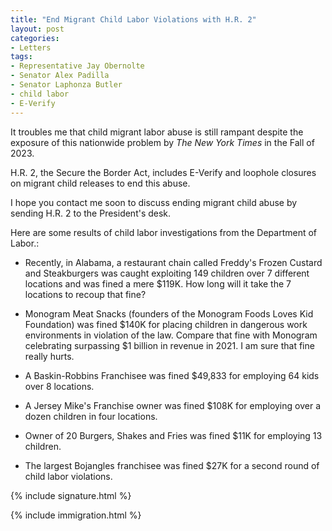 ```yaml
---
title: "End Migrant Child Labor Violations with H.R. 2"
layout: post
categories:
- Letters
tags:
- Representative Jay Obernolte
- Senator Alex Padilla
- Senator Laphonza Butler
- child labor
- E-Verify
---
```


It troubles me that child migrant labor abuse is still rampant despite the exposure of this nationwide problem by *The New York Times* in the Fall of 2023.

H.R. 2, the Secure the Border Act, includes E-Verify and loophole closures on migrant child releases to end this abuse.

I hope you contact me soon to discuss ending migrant child abuse by sending H.R. 2 to the President's desk.

Here are some results of child labor investigations from the Department of Labor.:

- Recently, in Alabama, a restaurant chain called Freddy's Frozen Custard and Steakburgers was caught exploiting 149 children over 7 different locations and was fined a mere $119K. How long will it take the 7 locations to recoup that fine?

- Monogram Meat Snacks (founders of the Monogram Foods Loves Kid Foundation) was fined $140K for placing children in dangerous work environments in violation of the law. Compare that fine with Monogram celebrating surpassing $1 billion in revenue in 2021. I am sure that fine really hurts.

- A Baskin-Robbins Franchisee was fined $49,833 for employing 64 kids over 8 locations.

- A Jersey Mike's Franchise owner was fined $108K for employing over a dozen children in four locations.

- Owner of 20 Burgers, Shakes and Fries was fined $11K for employing 13 children.

- The largest Bojangles franchisee was fined $27K for a second round of child labor violations.

{% include signature.html %}

{% include immigration.html %}

